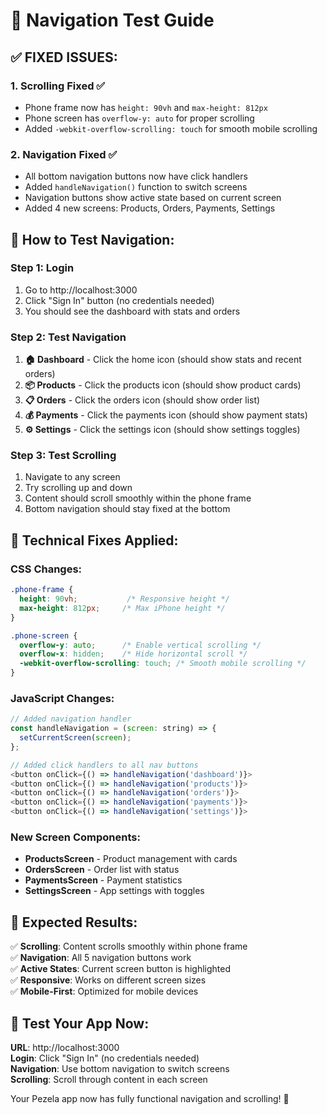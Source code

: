 # 🧪 Navigation Test Guide

## ✅ **FIXED ISSUES:**

### 1. **Scrolling Fixed** ✅
- Phone frame now has `height: 90vh` and `max-height: 812px`
- Phone screen has `overflow-y: auto` for proper scrolling
- Added `-webkit-overflow-scrolling: touch` for smooth mobile scrolling

### 2. **Navigation Fixed** ✅
- All bottom navigation buttons now have click handlers
- Added `handleNavigation()` function to switch screens
- Navigation buttons show active state based on current screen
- Added 4 new screens: Products, Orders, Payments, Settings

## 🎯 **How to Test Navigation:**

### **Step 1: Login**
1. Go to http://localhost:3000
2. Click "Sign In" button (no credentials needed)
3. You should see the dashboard with stats and orders

### **Step 2: Test Navigation**
1. **🏠 Dashboard** - Click the home icon (should show stats and recent orders)
2. **📦 Products** - Click the products icon (should show product cards)
3. **📋 Orders** - Click the orders icon (should show order list)
4. **💰 Payments** - Click the payments icon (should show payment stats)
5. **⚙️ Settings** - Click the settings icon (should show settings toggles)

### **Step 3: Test Scrolling**
1. Navigate to any screen
2. Try scrolling up and down
3. Content should scroll smoothly within the phone frame
4. Bottom navigation should stay fixed at the bottom

## 🔧 **Technical Fixes Applied:**

### **CSS Changes:**
```css
.phone-frame {
  height: 90vh;           /* Responsive height */
  max-height: 812px;     /* Max iPhone height */
}

.phone-screen {
  overflow-y: auto;      /* Enable vertical scrolling */
  overflow-x: hidden;    /* Hide horizontal scroll */
  -webkit-overflow-scrolling: touch; /* Smooth mobile scrolling */
}
```

### **JavaScript Changes:**
```javascript
// Added navigation handler
const handleNavigation = (screen: string) => {
  setCurrentScreen(screen);
};

// Added click handlers to all nav buttons
<button onClick={() => handleNavigation('dashboard')}>
<button onClick={() => handleNavigation('products')}>
<button onClick={() => handleNavigation('orders')}>
<button onClick={() => handleNavigation('payments')}>
<button onClick={() => handleNavigation('settings')}>
```

### **New Screen Components:**
- **ProductsScreen** - Product management with cards
- **OrdersScreen** - Order list with status
- **PaymentsScreen** - Payment statistics
- **SettingsScreen** - App settings with toggles

## 🎉 **Expected Results:**

✅ **Scrolling**: Content scrolls smoothly within phone frame  
✅ **Navigation**: All 5 navigation buttons work  
✅ **Active States**: Current screen button is highlighted  
✅ **Responsive**: Works on different screen sizes  
✅ **Mobile-First**: Optimized for mobile devices  

## 🚀 **Test Your App Now:**

**URL**: http://localhost:3000  
**Login**: Click "Sign In" (no credentials needed)  
**Navigation**: Use bottom navigation to switch screens  
**Scrolling**: Scroll through content in each screen  

Your Pezela app now has fully functional navigation and scrolling! 🎉
